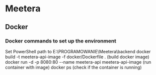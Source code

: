 # Meetera

## Docker

### Docker commands to set up the environment
Set PowerShell path to E:\PROGRAMOWANIE\Meetera\backend
docker build -t meetera-api-image -f docker/Dockerfile . (build docker image)
docker run -d -p 8080:80 --name meetera-api meetera-api-image (run container with image)
docker ps (check if the container is running)
